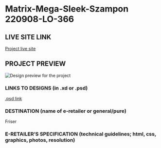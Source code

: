 # Matrix-Mega-Sleek-Szampon 220908-LO-366

<!-- please enter project number recived from PM -->

## LIVE SITE LINK

<!-- please enter link to site preview here -->

[Project live site]()

## PROJECT PREVIEW

![Design preview for the project]()

### LINKS TO DESIGNS (in .xd or .psd)

[.psd link](https://drive.google.com/drive/folders/1UFOKTBK73a0oLf8dL7xzel3deB9tFK5Q?usp=share_link)

<!-- please enter link to preview designs -->

### DESTINATION (name of e-retailer or general/pure)

Friser

<!-- please enter e-retailers name -->

### E-RETAILER’S SPECIFICATION (technical guidelines; html, css, graphics, photos, resolution)

<!-- please enter any additional comments important for the project -->
